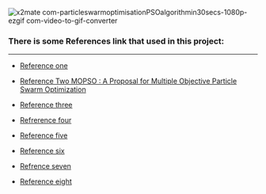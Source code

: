 
![x2mate com-particleswarmoptimisationPSOalgorithmin30secs-1080p-ezgif com-video-to-gif-converter](https://github.com/abolfazlaghdaee/AI_Project/assets/69028985/b52216d2-1ef8-48e2-996e-5723cf3b31a8)


### There is some References link that used in this project:
---

- [Reference one](https://jme.shahroodut.ac.ir/article_492_0035dffdbec9be55935fff2f29a7f3e7.pdf)


- [Reference Two MOPSO : A Proposal for Multiple
Objective Particle Swarm Optimization ](https://www.researchgate.net/publication/3949342_MOPSO_A_proposal_for_multiple_objective_particle_swarm_optimization)

- [Reference three](https://jme.shahroodut.ac.ir/article_492_0035dffdbec9be55935fff2f29a7f3e7.pdf
)

- [Refrerence four](https://www.sid.ir/fileserver/sf/6871394h01330
)
- [Reference five](https://nablearning.ir/%D8%A7%D9%84%DA%AF%D9%88%D8%B1%DB%8C%D8%AA%D9%85-%D8%A8%D9%87%DB%8C%D9%86%D9%87-%D8%B3%D8%A7%D8%B2%DB%8C-pso-%DA%86%D9%86%D8%AF-%D9%87%D8%AF%D9%81%D9%87-mopso/
)
- [Reference six](
https://youtu.be/_IBkxM4gg_Q?si=eUYo6t3fAH-9CpkO)

- [Refrence seven](https://jme.shahroodut.ac.ir/article_492_0035dffdbec9be55935fff2f29a7f3e7.pdf
)

- [Reference eight](https://faradars.org/courses/mvrmo9012-multiobjective-optimization-video-tutorials-pack?utm_medium=telegram)









